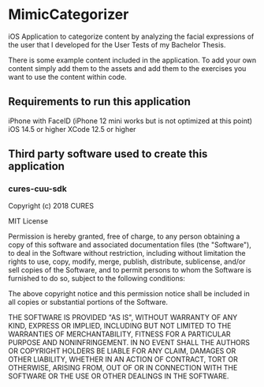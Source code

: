 # MimicCategorizer
iOS Application to categorize content by analyzing the facial expressions of the user that I developed for the User Tests of my Bachelor Thesis. 

There is some example content included in the application. To add your own content simply add them to the assets and add them to the exercises you want to use the
content within code. 

## Requirements to run this application
iPhone with FaceID (iPhone 12 mini works but is not optimized at this point)
iOS 14.5 or higher
XCode 12.5 or higher



## Third party software used to create this application

### cures-cuu-sdk

Copyright (c) 2018 CURES

MIT License

Permission is hereby granted, free of charge, to any person obtaining a copy
of this software and associated documentation files (the "Software"), to deal
in the Software without restriction, including without limitation the rights
to use, copy, modify, merge, publish, distribute, sublicense, and/or sell
copies of the Software, and to permit persons to whom the Software is
furnished to do so, subject to the following conditions:

The above copyright notice and this permission notice shall be included in all
copies or substantial portions of the Software.

THE SOFTWARE IS PROVIDED "AS IS", WITHOUT WARRANTY OF ANY KIND, EXPRESS OR
IMPLIED, INCLUDING BUT NOT LIMITED TO THE WARRANTIES OF MERCHANTABILITY,
FITNESS FOR A PARTICULAR PURPOSE AND NONINFRINGEMENT. IN NO EVENT SHALL THE
AUTHORS OR COPYRIGHT HOLDERS BE LIABLE FOR ANY CLAIM, DAMAGES OR OTHER
LIABILITY, WHETHER IN AN ACTION OF CONTRACT, TORT OR OTHERWISE, ARISING FROM,
OUT OF OR IN CONNECTION WITH THE SOFTWARE OR THE USE OR OTHER DEALINGS IN THE
SOFTWARE.
